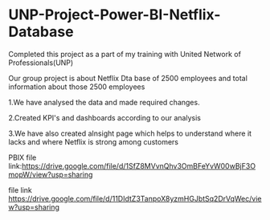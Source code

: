 # UNP-Project-Power-BI-Netflix-Database
Completed this project as a part of my training with United Network of Professionals(UNP)

Our group project is about Netflix Dta base of 2500 employees and total information about those 2500 employees

1.We have analysed the data and made required changes.

2.Created KPI's and dashboards according to our analysis

3.We have also created aInsight page which helps to understand where it lacks and where Netflix is strong among customers

PBIX file link:https://drive.google.com/file/d/1SfZ8MVvnQhv3OmBFeYvW00wBjF3OmopW/view?usp=sharing

file link https://drive.google.com/file/d/11DIdtZ3TanpoX8yzmHGJbtSq2DrVqWec/view?usp=sharing
